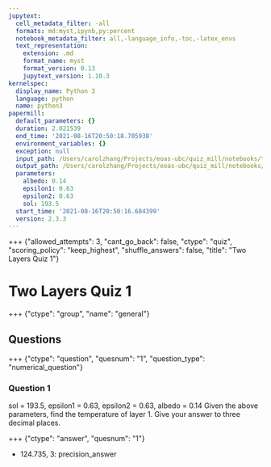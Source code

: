 ```yaml
---
jupytext:
  cell_metadata_filter: -all
  formats: md:myst,ipynb,py:percent
  notebook_metadata_filter: all,-language_info,-toc,-latex_envs
  text_representation:
    extension: .md
    format_name: myst
    format_version: 0.13
    jupytext_version: 1.10.3
kernelspec:
  display_name: Python 3
  language: python
  name: python3
papermill:
  default_parameters: {}
  duration: 2.021539
  end_time: '2021-08-16T20:50:18.705938'
  environment_variables: {}
  exception: null
  input_path: /Users/carolzhang/Projects/eoas-ubc/quiz_mill/notebooks/two_layers.ipynb
  output_path: /Users/carolzhang/Projects/eoas-ubc/quiz_mill/notebooks/output/unfiltered/output_two_layers1.ipynb
  parameters:
    albedo: 0.14
    epsilon1: 0.63
    epsilon2: 0.63
    sol: 193.5
  start_time: '2021-08-16T20:50:16.684399'
  version: 2.3.3
---
```


+++ {"allowed_attempts": 3, "cant_go_back": false, "ctype": "quiz", "scoring_policy": "keep_highest", "shuffle_answers": false, "title": "Two Layers Quiz 1"}

# Two Layers Quiz 1 

+++ {"ctype": "group", "name": "general"}

## Questions

+++ {"ctype": "question", "quesnum": "1", "question_type": "numerical_question"}

### Question 1
sol = 193.5, epsilon1 = 0.63, epsilon2 = 0.63, albedo = 0.14
Given the above parameters, find the temperature of layer 1.
Give your answer to three decimal places.

+++ {"ctype": "answer", "quesnum": "1"}

* 124.735, 3: precision_answer
